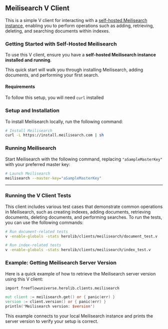 ## Meilisearch V Client

This is a simple V client for interacting with a [self-hosted Meilisearch instance](https://www.meilisearch.com/docs/learn/self_hosted/getting_started_with_self_hosted_meilisearch?utm_campaign=oss&utm_medium=home-page&utm_source=docs#setup-and-installation), enabling you to perform operations such as adding, retrieving, deleting, and searching documents within indexes.

### Getting Started with Self-Hosted Meilisearch

To use this V client, ensure you have a **self-hosted Meilisearch instance installed and running**. 

This quick start will walk you through installing Meilisearch, adding documents, and performing your first search.

#### Requirements

To follow this setup, you will need `curl` installed

### Setup and Installation

To install Meilisearch locally, run the following command:

```bash
# Install Meilisearch
curl -L https://install.meilisearch.com | sh
```

### Running Meilisearch

Start Meilisearch with the following command, replacing `"aSampleMasterKey"` with your preferred master key:

```bash
# Launch Meilisearch
meilisearch --master-key="aSampleMasterKey"
```
---

### Running the V Client Tests

This client includes various test cases that demonstrate common operations in Meilisearch, such as creating indexes, adding documents, retrieving documents, deleting documents, and performing searches. To run the tests, you can use the following commands:

```bash
# Run document-related tests
v -enable-globals -stats herolib/clients/meilisearch/document_test.v

# Run index-related tests
v -enable-globals -stats herolib/clients/meilisearch/index_test.v
```

### Example: Getting Meilisearch Server Version

Here is a quick example of how to retrieve the Meilisearch server version using this V client:

```v
import freeflowuniverse.herolib.clients.meilisearch

mut client := meilisearch.get() or { panic(err) }
version := client.version() or { panic(err) }
println('Meilisearch version: $version')

```

This example connects to your local Meilisearch instance and prints the server version to verify your setup is correct.
